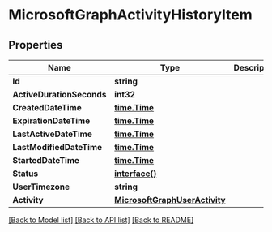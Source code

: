 # MicrosoftGraphActivityHistoryItem

## Properties

Name | Type | Description | Notes
------------ | ------------- | ------------- | -------------
**Id** | **string** |  | [optional] 
**ActiveDurationSeconds** | **int32** |  | [optional] 
**CreatedDateTime** | [**time.Time**](time.Time.md) |  | [optional] 
**ExpirationDateTime** | [**time.Time**](time.Time.md) |  | [optional] 
**LastActiveDateTime** | [**time.Time**](time.Time.md) |  | [optional] 
**LastModifiedDateTime** | [**time.Time**](time.Time.md) |  | [optional] 
**StartedDateTime** | [**time.Time**](time.Time.md) |  | [optional] 
**Status** | [**interface{}**](.md) |  | [optional] 
**UserTimezone** | **string** |  | [optional] 
**Activity** | [**MicrosoftGraphUserActivity**](microsoft.graph.userActivity.md) |  | [optional] 

[[Back to Model list]](../README.md#documentation-for-models) [[Back to API list]](../README.md#documentation-for-api-endpoints) [[Back to README]](../README.md)


